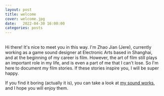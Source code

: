 ```yaml
---
layout: post
title: welcome
cover: welcome.jpg
date:   2022-04-30 16:00:00
categories: posts
---
```

<br>
Hi there! It's nice to meet you in this way. I'm Zhao Jian (Jere), currently working as a game sound designer at Electronic Arts based in Shanghai, and at the beginning of my career is film. However, the art of film still plays an important role in my life, and is even a part of me that I can't lose. So I'm here to document my film stories. If these stories inspire you, I will be super happy.

If you find it boring (actually it is), you can take a look at [my sound works](https://www.youtube.com/@zhaojian/videos), and I hope you will enjoy them.